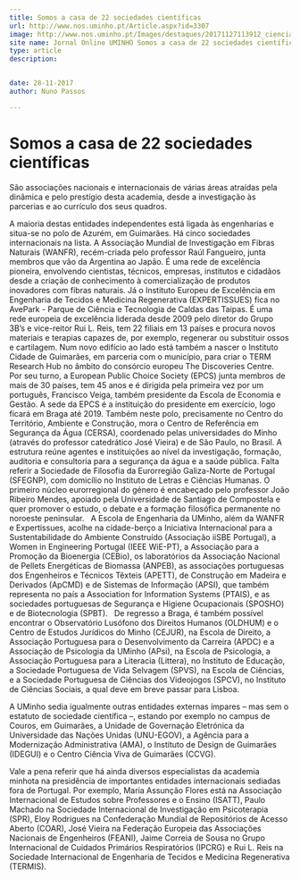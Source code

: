 ```yaml
---
title: Somos a casa de 22 sociedades científicas
url: http://www.nos.uminho.pt/Article.aspx?id=3307
image: http://www.nos.uminho.pt/Images/destaques/20171127113912_ciencia.jpg
site name: Jornal Online UMINHO Somos a casa de 22 sociedades científicas
type: article
description: 


date: 28-11-2017
author: Nuno Passos

---
```

# Somos a casa de 22 sociedades científicas


  

São associações nacionais e internacionais de várias áreas atraídas pela dinâmica e pelo prestígio desta academia, desde a investigação às parcerias e ao currículo dos seus quadros.

A maioria destas entidades independentes está ligada às engenharias e situa-se no polo de Azurém, em Guimarães. Há cinco sociedades internacionais na lista. A Associação Mundial de Investigação em Fibras Naturais (WANFR), recém-criada pelo professor Raúl Fangueiro, junta membros que vão da Argentina ao Japão. É uma rede de excelência pioneira, envolvendo cientistas, técnicos, empresas, institutos e cidadãos desde a criação de conhecimento à comercialização de produtos inovadores com fibras naturais. Já o Instituto Europeu de Excelência em Engenharia de Tecidos e Medicina Regenerativa (EXPERTISSUES) fica no AvePark - Parque de Ciência e Tecnologia de Caldas das Taipas. É uma rede europeia de excelência liderada desde 2009 pelo diretor do Grupo 3B’s e vice-reitor Rui L. Reis, tem 22 filiais em 13 países e procura novos materiais e terapias capazes de, por exemplo, regenerar ou substituir ossos e cartilagem. Num novo edifício ao lado está também a nascer o Instituto Cidade de Guimarães, em parceria com o município, para criar o TERM Research Hub no âmbito do consórcio europeu The Discoveries Centre.
 
Por seu turno, a European Public Choice Society (EPCS) junta membros de mais de 30 países, tem 45 anos e é dirigida pela primeira vez por um português, Francisco Veiga, também presidente da Escola de Economia e Gestão. A sede da EPCS é a instituição do presidente em exercício, logo ficará em Braga até 2019. Também neste polo, precisamente no Centro do Território, Ambiente e Construção, mora o Centro de Referência em Segurança da Água (CERSA), coordenado pelas universidades do Minho (através do professor catedrático José Vieira) e de São Paulo, no Brasil. A estrutura reúne agentes e instituições ao nível da investigação, formação, auditoria e consultoria para a segurança da água e a saúde pública. Falta referir a Sociedade de Filosofia da Eurorregião Galiza-Norte de Portugal (SFEGNP), com domicílio no Instituto de Letras e Ciências Humanas. O primeiro núcleo eurorregional do género é encabeçado pelo professor João Ribeiro Mendes, apoiado pela Universidade de Santiago de Compostela e quer promover o estudo, o debate e a formação filosófica permanente no noroeste peninsular.
 
A Escola de Engenharia da UMinho, além da WANFR e Expertissues, acolhe na cidade-berço a Iniciativa Internacional para a Sustentabilidade do Ambiente Construído (Associação iiSBE Portugal), a Women in Engineering Portugal (IEEE WiE-PT), a Associação para a Promoção da Bioenergia (CEBio), os laboratórios da Associação Nacional de Pellets Energéticas de Biomassa (ANPEB), as associações portuguesas dos Engenheiros e Técnicos Têxteis (APETT), de Construção em Madeira e Derivados (ApCMD) e de Sistemas de Informação (APSI), que também representa no país a Association for Information Systems (PTAIS), e as sociedades portuguesas de Segurança e Higiene Ocupacionais (SPOSHO) e de Biotecnologia (SPBT).
 
De regresso a Braga, é também possível encontrar o Observatório Lusófono dos Direitos Humanos (OLDHUM) e o Centro de Estudos Jurídicos do Minho (CEJUR), na Escola de Direito, a Associação Portuguesa para o Desenvolvimento da Carreira (APDC) e a Associação de Psicologia da UMinho (APsi), na Escola de Psicologia, a Associação Portuguesa para a Literacia (Littera), no Instituto de Educação, a Sociedade Portuguesa de Vida Selvagem (SPVS), na Escola de Ciências, e a Sociedade Portuguesa de Ciências dos Videojogos (SPCV), no Instituto de Ciências Sociais, a qual deve em breve passar para Lisboa.

A UMinho sedia igualmente outras entidades externas ímpares – mas sem o estatuto de sociedade científica –, estando por exemplo no campus de Couros, em Guimarães, a Unidade de Governação Eletrónica da Universidade das Nações Unidas (UNU-EGOV), a Agência para a Modernização Administrativa (AMA), o Instituto de Design de Guimarães (IDEGUI) e o Centro Ciência Viva de Guimarães (CCVG).

Vale a pena referir que há ainda diversos especialistas da academia minhota na presidência de importantes entidades internacionais sediadas fora de Portugal. Por exemplo, Maria Assunção Flores está na Associação Internacional de Estudos sobre Professores e o Ensino (ISATT), Paulo Machado na Sociedade Internacional de Investigação em Psicoterapia (SPR), Eloy Rodrigues na Confederação Mundial de Repositórios de Acesso Aberto (COAR), José Vieira na Federação Europeia das Associações Nacionais de Engenheiros (FEANI), Jaime Correia de Sousa no Grupo Internacional de Cuidados Primários Respiratórios (IPCRG) e Rui L. Reis na Sociedade Internacional de Engenharia de Tecidos e Medicina Regenerativa (TERMIS). 

